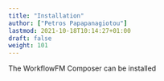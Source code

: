 ```yaml
---
title: "Installation"
author: ["Petros Papapanagiotou"]
lastmod: 2021-10-18T10:14:27+01:00
draft: false
weight: 101
---
```


The WorkflowFM Composer can be installed

